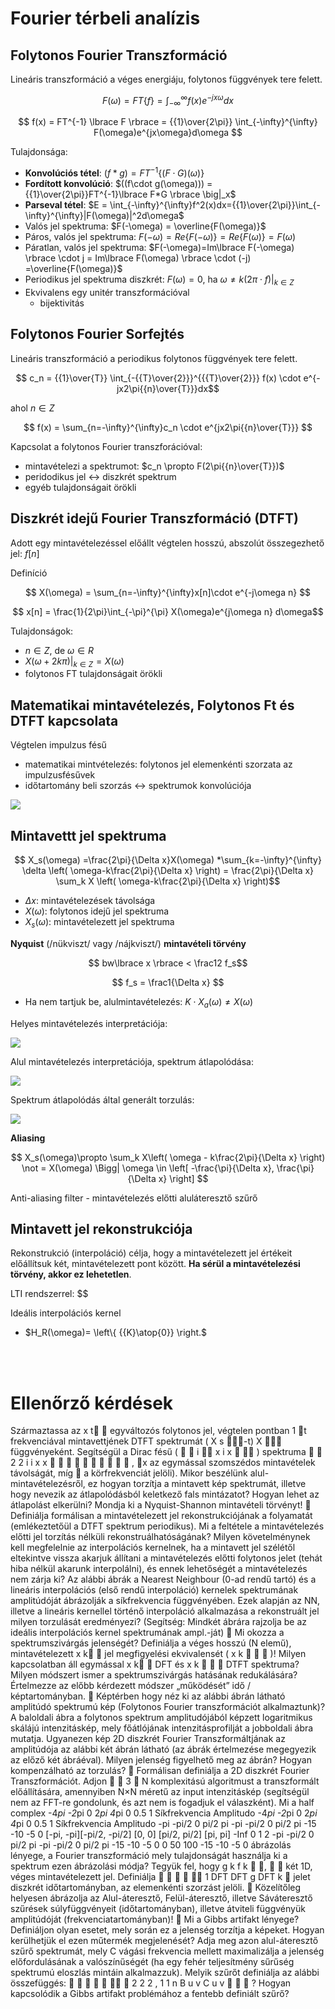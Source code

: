 # Fourier térbeli analízis

## Folytonos Fourier Transzformáció

Lineáris transzformáció a véges energiáju, folytonos függvények tere felett.

$$ F(\omega) = FT \lbrace f \rbrace = \int_{-\infty}^{\infty} f(x)e^{-jx\omega}dx$$

$$ f(x) = FT^{-1} \lbrace F \rbrace = {{1}\over{2\pi}} \int_{-\infty}^{\infty} F(\omega)e^{jx\omega}d\omega $$

Tulajdonsága:
- **Konvolúciós tétel**: $(f*g) = FT^{-1}\lbrace (F\cdot G)(\omega) \rbrace$
- **Fordított konvolúció**: $((f\cdot g(\omega))) = {{1}\over{2\pi}}FT^{-1}\lbrace F*G \rbrace \big|_x$
- **Parseval tétel**: $E = \int_{-\infty}^{\infty}f^2(x)dx={{1}\over{2\pi}}\int_{-\infty}^{\infty}|F(\omega)|^2d\omega$
- Valós jel spektruma: $F(-\omega) = \overline{F(\omega)}$
- Páros, valós jel spektruma: $F(-\omega)=Re\lbrace F(-\omega) \rbrace = Re\lbrace F(\omega) \rbrace = F(\omega)$
- Páratlan, valós jel spektruma: $F(-\omega)=Im\lbrace F(-\omega) \rbrace \cdot j = Im\lbrace F(\omega) \rbrace \cdot (-j) =\overline{F(\omega)}$
- Periodikus jel spektruma diszkrét: $F(\omega) = 0$, ha $\omega \not ={k(2\pi \cdot f)}\big|_{k \in Z}$
- Ekvivalens egy unitér transzformációval
  - bijektivitás

## Folytonos Fourier Sorfejtés

Lineáris transzformáció a periodikus folytonos függvények tere felett.

$$ c_n = {{1}\over{T}} \int_{-{{T}\over{2}}}^{{{T}\over{2}}} f(x) \cdot e^{-jx2\pi{{n}\over{T}}}dx$$

ahol $n \in Z$

$$ f(x) = \sum_{n=-\infty}^{\infty}c_n \cdot e^{jx2\pi{{n}\over{T}}} $$

Kapcsolat a folytonos Fourier transzforációval:
- mintavételezi a spektrumot: $c_n \propto F(2\pi{{n}\over{T}})$
- peridodikus jel $\leftrightarrow$ diszkrét spektrum
- egyéb tulajdonságait örökli


## Diszkrét idejű Fourier Transzformáció (DTFT)

Adott egy mintavételezéssel előállt végtelen hosszú, abszolút összegezhető jel: $f[n]$

Definíció

$$ X(\omega) = \sum_{n=-\infty}^{\infty}x[n]\cdot e^{-j\omega n} $$

$$ x[n] = \frac{1}{2\pi}\int_{-\pi}^{\pi} X(\omega)e^{j\omega n} d\omega$$

Tulajdonságok:

- $n \in Z$, de $\omega \in R$
- $X(\omega + 2k\pi)\big|_{k\in Z} = X(\omega)$
- folytonos FT tulajdonságait örökli

## Matematikai mintavételezés, Folytonos Ft és DTFT kapcsolata

Végtelen impulzus fésű
- matematikai mintvételezés: folytonos jel elemenkénti szorzata az impulzusfésűvek
- időtartomány beli szorzás $\leftrightarrow$ spektrumok konvolúciója

![](img/4/impulzusfesu.png)

## Mintavettt jel spektruma

$$ X_s(\omega) =\frac{2\pi}{\Delta x}X(\omega) *\sum_{k=-\infty}^{\infty} \delta \left( \omega-k\frac{2\pi}{\Delta x} \right) = \frac{2\pi}{\Delta x} \sum_k X \left( \omega-k\frac{2\pi}{\Delta x} \right)$$

- $\Delta x$: mintavételezések távolsága
- $X(\omega)$: folytonos idejű jel spektruma
- $X_s(\omega)$: mintavételezett jel spektruma

**Nyquist** (/nükviszt/ vagy /nájkviszt/) **mintavételi törvény**

$$ bw\lbrace x \rbrace < \frac12 f_s$$

$$ f_s = \frac1{\Delta x} $$
- Ha nem tartjuk be, alulmintavételezés: $K\cdot X_a(\omega) \not ={X(\omega)}$


Helyes mintavételezés interpretációja:

![](img/4/helyes.png)

Alul mintavételezés interpretációja,
spektrum átlapolódása:

![](img/4/alul.png)

Spektrum átlapolódás által generált torzulás:

![](img/4/torzulas.png)

**Aliasing**

$$ X_s(\omega)\propto \sum_k X\left( \omega - k\frac{2\pi}{\Delta x} \right) \not = X(\omega) \Bigg| \omega \in \left[ -\frac{\pi}{\Delta x}, \frac{\pi}{\Delta x} \right] $$

Anti-aliasing filter - mintavételezés előtti aluláteresztő szűrő


## Mintavett jel rekonstrukciója

Rekonstrukció (interpoláció) célja, hogy a mintavételezett jel értékeit előállítsuk két, mintavételezett pont között. **Ha sérül a mintavételezési törvény, akkor ez lehetetlen**.

LTI rendszerrel: $$

Ideális interpolációs kernel
- $H_R(\omega)= \left\\{ {{K}\atop{0}} \right.$

<br><br/>

# Ellenőrző kérdések

Származtassa az
x t 
egyváltozós folytonos jel, végtelen pontban
1 t
frekvenciával
mintavettjének DTFT spektrumát (
X
s -t)
X 
függvényeként. Segítségül a Dirac fésű (
 
i
 x i x  
) spektruma
 
2
2
i
i x
x

      

 , x
az egymással szomszédos mintavételek
távolságát, míg

a körfrekvenciát jelöli). Mikor beszélünk alul-mintavételezésről, ez hogyan
torzítja a mintavett kép spektrumát, illetve hogy nevezik az átlapolódásból keletkező fals
mintázatot? Hogyan lehet az átlapolást elkerülni? Mondja ki a Nyquist-Shannon mintavételi
törvényt!
 Definiálja formálisan a mintavételezett jel rekonstrukciójának a folyamatát (emlékeztetőül a
DTFT spektrum periodikus). Mi a feltétele a mintavételezés előtti jel torzítás nélküli
rekonstruálhatóságának? Milyen követelménynek kell megfelelnie az interpolációs kernelnek,
ha a mintavett jel szélétől eltekintve vissza akarjuk állítani a mintavételezés előtti folytonos
jelet (tehát hiba nélkül akarunk interpolálni), és ennek lehetőségét a mintavételezés nem zárja
ki? Az alábbi ábrák a Nearest Neighbour (0-ad rendű tartó) és a lineáris interpolációs (első
rendű interpoláció) kernelek spektrumának amplitúdóját ábrázolják a síkfrekvencia
függvényében. Ezek alapján az NN, illetve a lineáris kernellel történő interpoláció alkalmazása
a rekonstruált jel milyen torzulását eredményezi? (Segítség: Mindkét ábrára rajzolja be az
ideális interpolációs kernel spektrumának ampl.-ját)
 Mi okozza a spektrumszivárgás jelenségét? Definiálja a véges hosszú (N elemű),
mintavételezett
x k 
jel megfigyelési ekvivalensét (
x k   
)! Milyen kapcsolatban áll egymással
x k 
DFT és
x k   
DTFT spektruma? Milyen módszert ismer a spektrumszivárgás hatásának
redukálására? Értelmezze az előbb kérdezett módszer „működését” idő / képtartományban.
 Képtérben hogy néz ki az alábbi ábrán látható amplitúdó spektrumú kép (Folytonos Fourier
transzformációt alkalmaztunk)? A baloldali ábra a folytonos spektrum amplitudójából képzett
logaritmikus skálájú intenzitáskép, mely főátlójának intenzitásprofilját a jobboldali ábra
mutatja.
Ugyanezen kép 2D diszkrét Fourier Transzformáltjának az amplitúdója az alábbi két ábrán
látható (az ábrák értelmezése megegyezik az előző két ábráéval). Milyen jelenség figyelhető
meg az ábrán? Hogyan kompenzálható az torzulás?
 Formálisan definiálja a 2D diszkrét Fourier Transzformációt. Adjon
 
3  N
komplexitású
algoritmust a transzformált előállítására, amennyiben N×N méretű az input intenzitáskép
(segítségül nem az FFT-re gondolunk, és azt nem is fogadjuk el válaszként). Mi a half complex
-4*pi -2*pi 0 2*pi 4*pi 0
0.5
1
Síkfrekvencia
Amplitudo
-4*pi -2*pi 0 2*pi 4*pi 0
0.5
1
Síkfrekvencia
Amplitudo
-pi -pi/2 0 pi/2 pi
-pi
-pi/2
0
pi/2
pi -15
-10
-5
0
[-pi, -pi][-pi/2, -pi/2] [0, 0] [pi/2, pi/2] [pi, pi] -Inf
0
1
2
-pi -pi/2 0 pi/2 pi
-pi
-pi/2
0
pi/2
pi -15
-10
-5
0
0 50 100 -15
-10
-5
0
ábrázolás lényege, a Fourier transzformáció mely tulajdonságát használja ki a spektrum ezen
ábrázolási módja? Tegyük fel, hogy
g k f k  ,  
két 1D, véges mintavételezett jel. Definiálja
    
1 DFT DFT g DFT k 
jelet diszkrét időtartományban, az elemenkénti szorzást jelöli.
 Közelítőleg helyesen ábrázolja az Alul-áteresztő, Felül-áteresztő, illetve Sáváteresztő szűrések
súlyfüggvényeit (időtartományban), illetve átviteli függvényük amplitúdóját
(frekvenciatartományban)!
 Mi a Gibbs artifakt lényege? Definiáljon olyan esetet, mely során ez a jelenség torzítja a
képeket. Hogyan kerülhetjük el ezen műtermék megjelenését? Adja meg azon alul-áteresztő
szűrő spektrumát, mely C vágási frekvencia mellett maximalizálja a jelenség előfordulásának a
valószínűségét (ha egy fehér teljesítmény sűrűség spektrumú eloszlás mintáin alkalmazzuk).
Melyik szűrőt definiálja az alábbi összefüggés:
      
2
2 2 , 1 1
n
B u v C u v   
? Hogyan
kapcsolódik a Gibbs artifakt problémához a fentebb definiált szűrő?